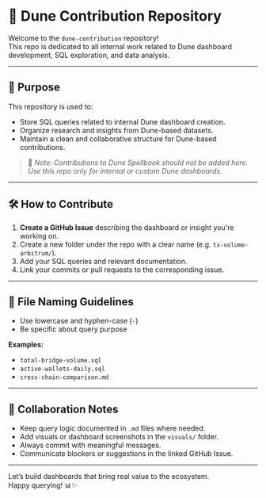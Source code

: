 # 🧠 Dune Contribution Repository

Welcome to the `dune-contribution` repository!  
This repo is dedicated to all internal work related to Dune dashboard development, SQL exploration, and data analysis.

---

## 📌 Purpose

This repository is used to:

- Store SQL queries related to internal Dune dashboard creation.
- Organize research and insights from Dune-based datasets.
- Maintain a clean and collaborative structure for Dune-based contributions.

> 🔔 *Note: Contributions to Dune Spellbook should not be added here. Use this repo only for internal or custom Dune dashboards.*


---

## 🛠️ How to Contribute

1. **Create a GitHub Issue** describing the dashboard or insight you're working on.
2. Create a new folder under the repo with a clear name (e.g. `tx-volume-arbitrum/`).
3. Add your SQL queries and relevant documentation.
4. Link your commits or pull requests to the corresponding issue.

---

## 🧾 File Naming Guidelines

- Use lowercase and hyphen-case (`-`)
- Be specific about query purpose

**Examples:**
- `total-bridge-volume.sql`
- `active-wallets-daily.sql`
- `cross-chain-comparison.md`

---

## 👥 Collaboration Notes

- Keep query logic documented in `.md` files where needed.
- Add visuals or dashboard screenshots in the `visuals/` folder.
- Always commit with meaningful messages.
- Communicate blockers or suggestions in the linked GitHub Issue.

---

Let’s build dashboards that bring real value to the ecosystem.  
Happy querying! 📊✨


